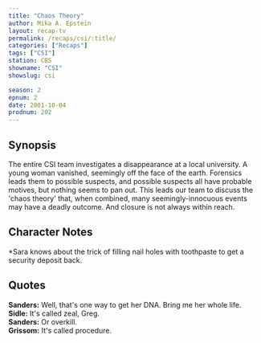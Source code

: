 ```yaml
---
title: "Chaos Theory"
author: Mika A. Epstein
layout: recap-tv
permalink: /recaps/csi/:title/
categories: ["Recaps"]
tags: ["CSI"]
station: CBS
showname: "CSI"
showslug: csi

season: 2
epnum: 2
date: 2001-10-04
prodnum: 202  
---
```


## Synopsis

The entire CSI team investigates a disappearance at a local university. A young woman vanished, seemingly off the face of the earth. Forensics leads them to possible suspects, and possible suspects all have probable motives, but nothing seems to pan out. This leads our team to discuss the 'chaos theory' that, when combined, many seemingly-innocuous events may have a deadly outcome. And closure is not always within reach.

## Character Notes

*Sara knows about the trick of filling nail holes with toothpaste to get a security deposit back.

## Quotes

**Sanders:** Well, that's one way to get her DNA. Bring me her whole life.  
**Sidle:** It's called zeal, Greg.  
**Sanders:** Or overkill.  
**Grissom:** It's called procedure.

